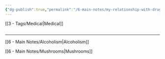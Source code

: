 ```yaml
---
{"dg-publish":true,"permalink":"/6-main-notes/my-relationship-with-drugs/"}
---
```


[[3 - Tags/Medical\|Medical]]
```table-of-contents
```
- - -
[[6 - Main Notes/Alcoholism\|Alcoholism]]


[[6 - Main Notes/Mushrooms\|Mushrooms]]